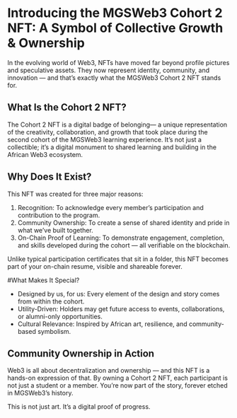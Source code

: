 # Introducing the MGSWeb3 Cohort 2 NFT: A Symbol of Collective Growth & Ownership

In the evolving world of Web3, NFTs have moved far beyond profile pictures and speculative assets. They now represent identity, community, and innovation — and that’s exactly what the MGSWeb3 Cohort 2 NFT stands for.

## What Is the Cohort 2 NFT?

The Cohort 2 NFT is a digital badge of belonging— a unique representation of the creativity, collaboration, and growth that took place during the second cohort of the MGSWeb3 learning experience. It’s not just a collectible; it’s a digital monument to shared learning and building in the African Web3 ecosystem.

## Why Does It Exist?

This NFT was created for three major reasons:

1. Recognition: To acknowledge every member’s participation and contribution to the program.
2. Community Ownership: To create a sense of shared identity and pride in what we’ve built together.
3. On-Chain Proof of Learning: To demonstrate engagement, completion, and skills developed during the cohort — all verifiable on the blockchain.

Unlike typical participation certificates that sit in a folder, this NFT becomes part of your on-chain resume, visible and shareable forever.

#What Makes It Special?

- Designed by us, for us: Every element of the design and story comes from within the cohort.
- Utility-Driven: Holders may get future access to events, collaborations, or alumni-only opportunities.
- Cultural Relevance: Inspired by African art, resilience, and community-based symbolism.

## Community Ownership in Action

Web3 is all about decentralization and ownership — and this NFT is a hands-on expression of that. By owning a Cohort 2 NFT, each participant is not just a student or a member. You’re now part of the story, forever etched in MGSWeb3’s history.

This is not just art. It’s a digital proof of progress.
